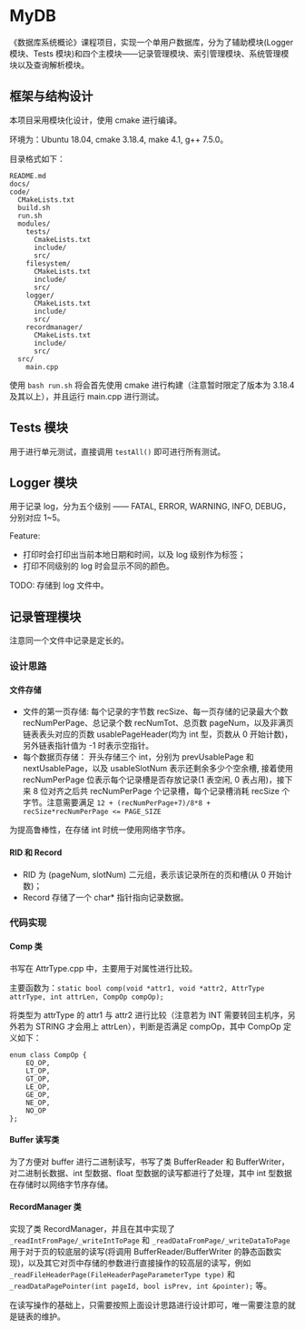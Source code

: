 # MyDB

《数据库系统概论》课程项目，实现一个单用户数据库，分为了辅助模块(Logger 模块、Tests 模块)和四个主模块——记录管理模块、索引管理模块、系统管理模块以及查询解析模块。

## 框架与结构设计

本项目采用模块化设计，使用 cmake 进行编译。

环境为：Ubuntu 18.04, cmake 3.18.4, make 4.1, g++ 7.5.0。

目录格式如下：

```
README.md
docs/
code/
  CMakeLists.txt
  build.sh
  run.sh
  modules/
	tests/
	  CmakeLists.txt
	  include/
	  src/
    filesystem/
	  CMakeLists.txt
	  include/
	  src/
	logger/
	  CMakeLists.txt
	  include/
	  src/
	recordmanager/
	  CMakeLists.txt
	  include/
	  src/
  src/
    main.cpp
```

使用 `bash run.sh` 将会首先使用 cmake 进行构建（注意暂时限定了版本为 3.18.4 及其以上），并且运行 main.cpp 进行测试。

## Tests 模块

用于进行单元测试，直接调用 `testAll()` 即可进行所有测试。

## Logger 模块

用于记录 log，分为五个级别 —— FATAL, ERROR, WARNING, INFO, DEBUG，分别对应 1~5。

Feature:

* 打印时会打印出当前本地日期和时间，以及 log 级别作为标签；
* 打印不同级别的 log 时会显示不同的颜色。

TODO: 存储到 log 文件中。

## 记录管理模块

注意同一个文件中记录是定长的。

### 设计思路

#### 文件存储

* 文件的第一页存储: 每个记录的字节数 recSize、每一页存储的记录最大个数 recNumPerPage、总记录个数 recNumTot、总页数 pageNum，以及非满页链表表头对应的页数 usablePageHeader(均为 int 型，页数从 0 开始计数)，另外链表指针值为 -1 时表示空指针。
* 每个数据页存储： 开头存储三个 int，分别为 prevUsablePage 和 nextUsablePage，以及 usableSlotNum 表示还剩余多少个空余槽, 接着使用 recNumPerPage 位表示每个记录槽是否存放记录(1 表空闲, 0 表占用)，接下来 8 位对齐之后共 recNumPerPage 个记录槽，每个记录槽消耗 recSize 个字节。注意需要满足 `12 + (recNumPerPage+7)/8*8 + recSize*recNumPerPage <= PAGE_SIZE`

为提高鲁棒性，在存储 int 时统一使用网络字节序。

#### RID 和 Record

* RID 为 (pageNum, slotNum) 二元组，表示该记录所在的页和槽(从 0 开始计数)；
* Record 存储了一个 char\* 指针指向记录数据。

### 代码实现

#### Comp 类

书写在 AttrType.cpp 中，主要用于对属性进行比较。

主要函数为：`static bool comp(void *attr1, void *attr2, AttrType attrType, int attrLen, CompOp compOp);`

将类型为 attrType 的 attr1 与 attr2 进行比较（注意若为 INT 需要转回主机序，另外若为 STRING 才会用上 attrLen），判断是否满足 compOp，其中 CompOp 定义如下：

```
enum class CompOp {
    EQ_OP,
    LT_OP,
    GT_OP,
    LE_OP,
    GE_OP,
    NE_OP,
    NO_OP
};
```

#### Buffer 读写类

为了方便对 buffer 进行二进制读写，书写了类 BufferReader 和 BufferWriter，对二进制长数据、int 型数据、float 型数据的读写都进行了处理，其中 int 型数据在存储时以网络字节序存储。

#### RecordManager 类

实现了类 RecordManager，并且在其中实现了 `_readIntFromPage/_writeIntToPage` 和 `_readDataFromPage/_writeDataToPage` 用于对于页的较底层的读写(将调用 BufferReader/BufferWriter 的静态函数实现)，以及其它对页中存储的参数进行直接操作的较高层的读写，例如 `_readFileHeaderPage(FileHeaderPageParameterType type)` 和 `_readDataPagePointer(int pageId, bool isPrev, int &pointer);` 等。

在读写操作的基础上，只需要按照上面设计思路进行设计即可，唯一需要注意的就是链表的维护。
